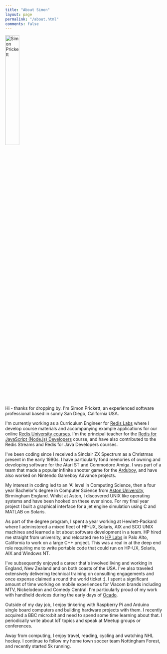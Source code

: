 ```yaml
---
title: "About Simon"
layout: page
permalink: "/about.html"
comments: false
---
```

<div class="container">
    <div class="row">
        <div class="col-md-12">
            <img alt="Simon Prickett" src="{{site.baseurl}}/{{ site.authors.simon.avatar }}" class="img-responsive float-right ml-3" width="30%">
            <p class="lead">Hi - thanks for dropping by.  I'm Simon Prickett, an experienced software 
               professional based in sunny San Diego, California USA.</p>
            <p>I'm currently working as a Curriculum Engineer for <a href="https://redislabs.com">Redis Labs</a> where I develop course materials and accompanying example applications for our online <a href="https://redislabs.com/university/">Redis University courses</a>.  I'm the principal teacher for the <a href="https://redislabs.com/courses/redis-javascript-developers/">Redis for JavaScript (Node.js) Developers</a> course, and have also contributed to the Redis Streams and Redis for Java Developers courses.</p>
            <p>I've been coding since I received a Sinclair ZX Spectrum as a Christmas 
               present in the early 1980s.  I have particularly fond memories of owning 
               and developing software for the Atari ST and Commodore Amiga.  I was part of a team that made a popular 
               infinite shooter game for the <a href="https://arduboy.com/">Arduboy</a>, and have also worked on Nintendo Gameboy Advance projects.</p>
            <p>My interest in coding led to an 'A' level in Computing Science, then a 
               four year Bachelor's degree in Computer Science from <a href="https://aston.ac.uk">Aston University</a>, 
               Birmingham England.  Whilst at Aston, I discovered UNIX like operating 
               systems and have been hooked on these ever since.  For my final year 
               project I built a graphical interface for a jet engine simulation 
               using C and MATLAB on Solaris.</p>
            <p>As part of the degree program, I spent a year working at Hewlett-Packard 
               where I adminstered a mixed fleet of HP-UX, Solaris, AIX and SCO UNIX 
               machines and learned a lot about software development in a team.  HP hired 
               me straight from university, and relocated me to <a href="https://hpl.hp.com">HP Labs</a> in Palo Alto, 
               California to work on a large C++ project.  This was a real in at the 
               deep end role requiring me to write portable code that could run on 
               HP-UX, Solaris, AIX and Windows NT.</p>
            <p>I've subsequently enjoyed a career that's involved living and working 
               in England, New Zealand and on both coasts of the USA.  I've also 
               traveled extensively delivering technical training on consulting engagements 
               and once expense claimed a round the world ticket :).  I spent a significant 
               amount of time working on mobile experiences for Viacom brands including MTV, 
               Nickelodeon and Comedy Central.  I'm particularly proud of my work with handheld 
               devices during the early days of <a href="https://www.ocadotechnology.com/">Ocado</a>.</p>
            <p>Outside of my day job, I enjoy tinkering with Raspberry Pi and Arduino 
               single board computers and building hardware projects with them.  I 
               recently acquired a BBC micro:bit and need to spend some time learning 
               about that.  I periodically write about IoT topics and speak at 
               Meetup groups or conferences.</p>
            <p>Away from computing, I enjoy travel, reading, cycling and watching 
               NHL hockey.  I continue to follow my home town soccer team Nottingham 
               Forest, and recently started 5k running.</p>
</div>
</div>
</div>